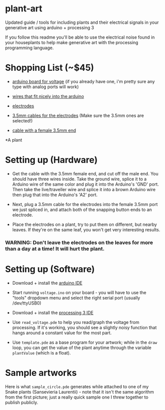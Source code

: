 # plant-art
Updated guide / tools for including plants and their electrical signals in your generative art using arduino + processing 3

If you follow this readme you'll be able to use the electrical noise found in your houseplants to help make generative art with the processing programming language.


# Shopping List (~$45)

* [arduino board for voltage](https://www.amazon.com/Elegoo-EL-CB-001-ATmega328P-ATMEGA16U2-Arduino/dp/B01EWOE0UU/) (if you already have one, i'm pretty sure any type with analog ports will work)

* [wires that fit nicely into the arduino](https://www.amazon.com/Haitronic-Multicolored-Breadboard-Arduino-raspberry/dp/B01LZF1ZSZ/)

* [electrodes](https://www.amazon.com/Pack-20-Electrode-Reusable-Self-Adhesive-Replacement/dp/B018OZVYFW/)

* [3.5mm cables for the electrodes](https://www.amazon.com/Tens-Replacement-Lead-Wires-Connectors/dp/B01BOJPKIW/ref=pd_sim_328_8?_encoding=UTF8&pd_rd_i=B01BOJPKIW&pd_rd_r=6RVCFKX05YNW70YWFRTR&pd_rd_w=hNxUc&pd_rd_wg=xCMWN&refRID=6RVCFKX05YNW70YWFRTR&th=1) (Make sure the 3.5mm ones are selected!)

* [cable with a female 3.5mm end](https://www.amazon.com/AmazonBasics-3-5mm-Female-Stereo-Audio/dp/B01CNAUYBY/)

*A plant

# Setting up (Hardware)

* Get the cable with the 3.5mm female end, and cut off the male end. You should have three wires inside. Take the ground wire, splice it to a Arduino wire of the same color and plug it into the Arduino's 'GND' port. Then take the live/traveller wire and splice it into a brown Arduino wire then plug that into the Arduino's 'A2' port.

* Next, plug a 3.5mm cable for the electrodes into the female 3.5mm port we just spliced in, and attach both of the snapping button ends to an electrode.

* Place the electrodes on a plant, try to put them on different, but nearby leaves. If they're on the same leaf, you won't get very interesting results. 

### WARNING: Don't leave the electrodes on the leaves for more than a day at a time! It will hurt the plant.


# Setting up (Software)

* Download + install the [arduino IDE](https://www.arduino.cc/en/Main/Software)

* Start running `voltage.ino` on your board - you will have to use the "tools" dropdown menu and select the right serial port (usually /dev/ttyUSB0)

* Download + install the [processing 3 IDE](https://processing.org/download/)

* Use `read_voltage.pde` to help you read/graph the voltage from processing. If it's working, you should see a slightly noisy function that hangs around a constant value for the most part.

* Use `template.pde` as a base program for your artwork; while in the `draw` loop, you can get the value of the plant anytime through the variable `plantValue` (which is a float).

# Sample artworks

Here is what `sample_circle.pde` generates while attached to one of my Snake plants (Sansevieria Laurentii) - note that it isn't the same algorithm from the first picture; just a really quick sample one I threw together to publish publicly.


